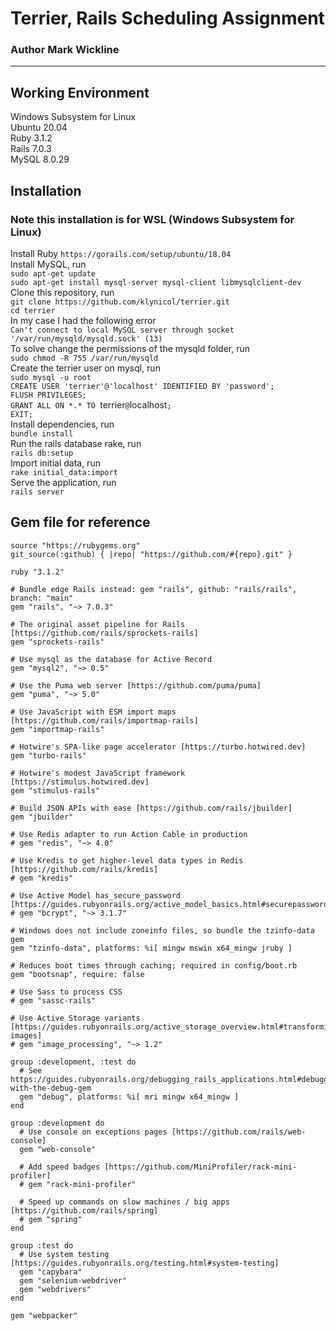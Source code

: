 # Terrier, Rails Scheduling Assignment
### Author Mark Wickline
----

## Working Environment
Windows Subsystem for Linux  
Ubuntu 20.04  
Ruby 3.1.2  
Rails 7.0.3  
MySQL 8.0.29  

## Installation
### Note this installation is for WSL (Windows Subsystem for Linux)
Install Ruby `https://gorails.com/setup/ubuntu/18.04`  
Install MySQL, run  
`sudo apt-get update`  
`sudo apt-get install mysql-server mysql-client libmysqlclient-dev`  
Clone this repository, run  
`git clone https://github.com/klynicol/terrier.git`  
`cd terrier`  
In my case I had the following error  
`Can't connect to local MySQL server through socket '/var/run/mysqld/mysqld.sock' (13)`  
To solve change the permissions of the mysqld folder, run  
`sudo chmod -R 755 /var/run/mysqld`  
Create the terrier user on mysql, run  
`sudo mysql -u root`  
`CREATE USER 'terrier'@'localhost' IDENTIFIED BY 'password';`  
`FLUSH PRIVILEGES;`  
`GRANT ALL ON *.* TO `terrier`@`localhost`;`  
`EXIT;`  
Install dependencies, run  
`bundle install`  
Run the rails database rake, run  
`rails db:setup`  
Import initial data, run  
`rake initial_data:import`  
Serve the application, run  
`rails server`  


## Gem file for reference
```
source "https://rubygems.org"
git_source(:github) { |repo| "https://github.com/#{repo}.git" }

ruby "3.1.2"

# Bundle edge Rails instead: gem "rails", github: "rails/rails", branch: "main"
gem "rails", "~> 7.0.3"

# The original asset pipeline for Rails [https://github.com/rails/sprockets-rails]
gem "sprockets-rails"

# Use mysql as the database for Active Record
gem "mysql2", "~> 0.5"

# Use the Puma web server [https://github.com/puma/puma]
gem "puma", "~> 5.0"

# Use JavaScript with ESM import maps [https://github.com/rails/importmap-rails]
gem "importmap-rails"

# Hotwire's SPA-like page accelerator [https://turbo.hotwired.dev]
gem "turbo-rails"

# Hotwire's modest JavaScript framework [https://stimulus.hotwired.dev]
gem "stimulus-rails"

# Build JSON APIs with ease [https://github.com/rails/jbuilder]
gem "jbuilder"

# Use Redis adapter to run Action Cable in production
# gem "redis", "~> 4.0"

# Use Kredis to get higher-level data types in Redis [https://github.com/rails/kredis]
# gem "kredis"

# Use Active Model has_secure_password [https://guides.rubyonrails.org/active_model_basics.html#securepassword]
# gem "bcrypt", "~> 3.1.7"

# Windows does not include zoneinfo files, so bundle the tzinfo-data gem
gem "tzinfo-data", platforms: %i[ mingw mswin x64_mingw jruby ]

# Reduces boot times through caching; required in config/boot.rb
gem "bootsnap", require: false

# Use Sass to process CSS
# gem "sassc-rails"

# Use Active Storage variants [https://guides.rubyonrails.org/active_storage_overview.html#transforming-images]
# gem "image_processing", "~> 1.2"

group :development, :test do
  # See https://guides.rubyonrails.org/debugging_rails_applications.html#debugging-with-the-debug-gem
  gem "debug", platforms: %i[ mri mingw x64_mingw ]
end

group :development do
  # Use console on exceptions pages [https://github.com/rails/web-console]
  gem "web-console"

  # Add speed badges [https://github.com/MiniProfiler/rack-mini-profiler]
  # gem "rack-mini-profiler"

  # Speed up commands on slow machines / big apps [https://github.com/rails/spring]
  # gem "spring"
end

group :test do
  # Use system testing [https://guides.rubyonrails.org/testing.html#system-testing]
  gem "capybara"
  gem "selenium-webdriver"
  gem "webdrivers"
end

gem "webpacker"
```